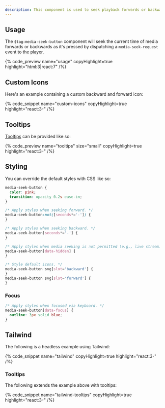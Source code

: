 ```yaml
---
description: This component is used to seek playback forwards or backwards.
---
```


## Usage

The `$tag:media-seek-button` component will seek the current time of media forwards or backwards
as it's pressed by dispatching a `media-seek-request` event to the player.

{% code_preview name="usage" copyHighlight=true highlight="html:3|react:7" /%}

## Custom Icons

Here's an example containing a custom backward and forward icon:

{% code_snippet name="custom-icons" copyHighlight=true highlight="react:3-" /%}

## Tooltips

[Tooltips](https://developer.mozilla.org/en-US/docs/Web/Accessibility/ARIA/Roles/tooltip_role) can
be provided like so:

{% code_preview name="tooltips" size="small" copyHighlight=true highlight="react:3-" /%}

## Styling

You can override the default styles with CSS like so:

```css {% copy=true %}
media-seek-button {
  color: pink;
  transition: opacity 0.2s ease-in;
}

/* Apply styles when seeking forward. */
media-seek-button:not([seconds*='-']) {
}

/* Apply styles when seeking backward. */
media-seek-button[seconds*='-'] {
}

/* Apply styles when media seeking is not permitted (e.g., live stream). */
media-seek-button[data-hidden] {
}

/* Style default icons. */
media-seek-button svg[slot='backward'] {
}
media-seek-button svg[slot='forward'] {
}
```

### Focus

```css {% copy=true %}
/* Apply styles when focused via keyboard. */
media-seek-button[data-focus] {
  outline: 3px solid blue;
}
```

## Tailwind

The following is a headless example using Tailwind:

{% code_snippet name="tailwind" copyHighlight=true highlight="react:3-" /%}

### Tooltips

The following extends the example above with tooltips:

{% code_snippet name="tailwind-tooltips" copyHighlight=true highlight="react:3-" /%}
